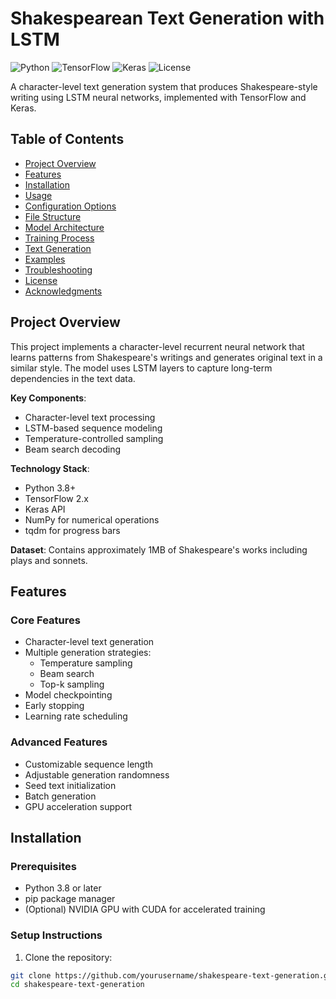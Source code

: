 # Shakespearean Text Generation with LSTM

![Python](https://img.shields.io/badge/Python-3.8%2B-blue)
![TensorFlow](https://img.shields.io/badge/TensorFlow-2.x-orange)
![Keras](https://img.shields.io/badge/Keras-2.6-red)
![License](https://img.shields.io/badge/License-MIT-green)

A character-level text generation system that produces Shakespeare-style writing using LSTM neural networks, implemented with TensorFlow and Keras.

## Table of Contents
- [Project Overview](#project-overview)
- [Features](#features)
- [Installation](#installation)
- [Usage](#usage)
- [Configuration Options](#configuration-options)
- [File Structure](#file-structure)
- [Model Architecture](#model-architecture)
- [Training Process](#training-process)
- [Text Generation](#text-generation)
- [Examples](#examples)
- [Troubleshooting](#troubleshooting)
- [License](#license)
- [Acknowledgments](#acknowledgments)

## Project Overview

This project implements a character-level recurrent neural network that learns patterns from Shakespeare's writings and generates original text in a similar style. The model uses LSTM layers to capture long-term dependencies in the text data.

**Key Components**:
- Character-level text processing
- LSTM-based sequence modeling
- Temperature-controlled sampling
- Beam search decoding

**Technology Stack**:
- Python 3.8+
- TensorFlow 2.x
- Keras API
- NumPy for numerical operations
- tqdm for progress bars

**Dataset**: Contains approximately 1MB of Shakespeare's works including plays and sonnets.

## Features

### Core Features
- Character-level text generation
- Multiple generation strategies:
  - Temperature sampling
  - Beam search
  - Top-k sampling
- Model checkpointing
- Early stopping
- Learning rate scheduling

### Advanced Features
- Customizable sequence length
- Adjustable generation randomness
- Seed text initialization
- Batch generation
- GPU acceleration support

## Installation

### Prerequisites
- Python 3.8 or later
- pip package manager
- (Optional) NVIDIA GPU with CUDA for accelerated training

### Setup Instructions

1. Clone the repository:
```bash
git clone https://github.com/yourusername/shakespeare-text-generation.git
cd shakespeare-text-generation

